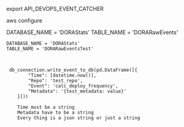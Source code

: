 

export API_DEVOPS_EVENT_CATCHER

aws configure

DATABASE_NAME = 'DORAStats'
    TABLE_NAME = 'DORARawEvents'

    DATABASE_NAME = 'DORAStats'
    TABLE_NAME = 'DORARawEventsTest'



     db_connection.write_event_to_db(pd.DataFrame([{
            "Time": [datetime.now()],
            "Repo": 'test_repo',
            "Event": 'calc_deploy_frequency',
            "Metadata": '{test_metadata: value}'
        }]))

        Time must be a string
        Metadata have to be a string
        Every thing is a json string or just a string